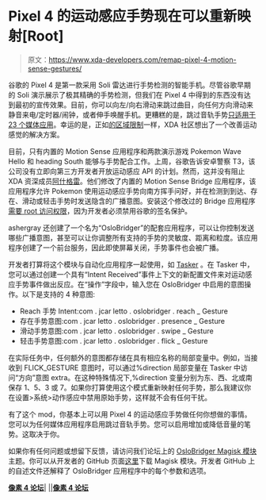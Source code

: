 # Pixel 4 的运动感应手势现在可以重新映射[Root]

> 原文：<https://www.xda-developers.com/remap-pixel-4-motion-sense-gestures/>

谷歌的 Pixel 4 是第一款采用 Soli 雷达进行手势检测的智能手机。尽管谷歌早期的 Soli 演示展示了极其精确的手势检测，但我们在 Pixel 4 中得到的东西没有达到最初的宣传效果。目前，你可以向左/向右滑动来跳过曲目，向任何方向滑动来静音来电/定时器/闹钟，或者伸手唤醒手机。更糟糕的是，跳过音轨手势[只适用于 23 个媒体应用](https://www.xda-developers.com/google-pixel-4-motion-sense-list-countries-supported-apps/)。幸运的是，正如[的区域限制](https://www.xda-developers.com/enable-pixel-4-motion-sense-gestures/)一样，XDA 社区想出了一个改善运动感觉的解决方案。

目前，只有内置的 Motion Sense 应用程序和两款演示游戏 Pokemon Wave Hello 和 heading South 能够与手势配合工作。上周，谷歌告诉安卓警察 T3，该公司没有立即向第三方开发者开放运动感应 API 的计划。然而，这并没有阻止 XDA 资深成员[阿什格雷](https://forum.xda-developers.com/member.php?u=4180335)。他们修改了内置的 Motion Sense Bridge 应用程序，该应用程序允许 Pokemon 使用运动感应手势向南方挥手问好，并在检测到到达、存在、滑动或轻击手势时发送隐含的广播意图。安装这个修改过的 Bridge 应用程序[需要 root 访问权限](https://www.xda-developers.com/google-pixel-4-root-magisk/)，因为开发者必须禁用谷歌的签名保护。

ashergray 还创建了一个名为“OsloBridger”的配套应用程序，可以让你控制发送哪些广播意图，甚至可以让你调整所有支持的手势的灵敏度、距离和粒度。该应用程序创建了一个前台服务，因此即使屏幕关闭，手势事件也会被广播。

开发者打算将这个模块与自动化应用程序一起使用，如 [Tasker](https://play.google.com/store/apps/details?id=net.dinglisch.android.taskerm) 。在 Tasker 中，您可以通过创建一个具有“Intent Received”事件上下文的新配置文件来对运动感应手势事件做出反应。在“操作”字段中，输入您在 OsloBridger 中启用的意图操作。以下是支持的 4 种意图:

*   Reach 手势 Intent:com . jcar letto . oslobridger . reach _ Gesture
*   存在手势意图:com . jcar letto . oslobridger . presence _ Gesture
*   滑动手势意图:com . jcar letto . oslobridger . swipe _ Gesture
*   轻击手势意图:com . jcar letto . oslobridger . flick _ Gesture

在实际任务中，任何额外的意图都存储在具有相应名称的局部变量中。例如，当接收到 FLICK_GESTURE 意图时，可以通过%direction 局部变量在 Tasker 中访问“方向”意图 extra。在这种特殊情况下,%direction 变量分别为东、西、北或南保存 1、5、3 或 7。如果你打算使用这个模式重新映射任何手势，那么我建议你在设置>系统>动作感应中禁用原始手势，这样就不会有任何干扰。

有了这个 mod，你基本上可以用 Pixel 4 的运动感应手势做任何你想做的事情。您可以为任何媒体应用程序启用跳过音轨手势。您可以启用增加或降低音量的笔势。这取决于你。

如果你有任何问题或想留下反馈，请访问我们论坛上的 [OsloBridger Magisk 模块](https://forum.xda-developers.com/pixel-4-xl/themes/magisk-motion-sense-soli-oslo-mod-t3993877)主题。你可以从开发者的 GitHub 页面[这里](https://github.com/jcarletto27/magisk_module_motionsense_mod)下载 Magisk 模块。开发者 GitHub 上的自述文件还解释了 OsloBridger 应用程序中的每个参数和选项。

[**像素 4 论坛**](https://forum.xda-developers.com/pixel-4)| |[|**像素 4 论坛**](https://forum.xda-developers.com/pixel-4-xl)